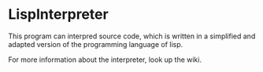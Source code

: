 # LispInterpreter
This program can interpred source code, which is written in a simplified and adapted version of the programming language of lisp.

For more information about the interpreter, look up the wiki.
